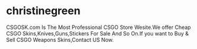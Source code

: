 # christinegreen
CSGOSK.com Is The Most Professional CSGO Store Wesite.We offer Cheap CSGO Skins,Knives,Guns,Stickers For Sale And So On.If you want to Buy &amp; Sell CSGO Weapons Skins,Contact US Now.
